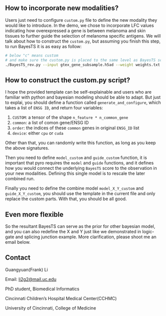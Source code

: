 ## How to incorporate new modalities?

Users just need to configure `custom.py` file to define the new modality they would like to introduce. In the demo, we chose to incorporate LFC values indicating how overexpressed a gene is between melanoma and skin tissues to further guide the selection of melanoma specific antigens. We will talk about how to construct the `custom.py`, but assuming you finish this step, to run BayesTS it is as easy as follow:

```bash
# below "c" means custom
# and make sure the custom.py is placed to the same level as BayesTS script
./BayesTS_rev.py --input gtex_gene_subsample.h5ad --weight weights.txt --mode XYc --outdir output_xyc
```

## How to construct the custom.py script?

I hope the provided template can be self-explainable and users who are familiar with python and bayesian modeling should be able to adapt. But just to explai, you should define a function called `generate_and_configure`, which takes a list of `ENSG ID`, and return four variables:

1. `CUSTOM`: a tensor of the shape `n_feature * n_common_gene`
2. `common`: a list of comon gene/ENSG ID
3. `order`: the indices of these `common` genes in original `ENSG_ID` list
4. `device`: either `cpu` or `cuda`

Other than that, you can randomly write this function, as long as you keep the above signatures.

Then you need to define `model_custom` and `guide_custom` function, it is important that pyro requires the `model` and `guide` functions, and it defines how you would connect the underlying `BayesTS` score to the observation in your new modalities. Defining this single model is to rescale the later combined run.

Finally you need to define the combine model `model_X_Y_custom` and `guide_X_Y_custom`, you should use the template in the current file and only replace the custom parts. With that, you should be all good.

## Even more flexible

So the resultant BayesTS can serve as the prior for other bayesian model, and you can also redefine the X and Y just like we demonstrated in logic-gate and splicing junction example. More clarification, please shoot me an email below.

## Contact

Guangyuan(Frank) Li

Email: li2g2@mail.uc.edu

PhD student, Biomedical Informatics

Cincinnati Children’s Hospital Medical Center(CCHMC)

University of Cincinnati, College of Medicine


